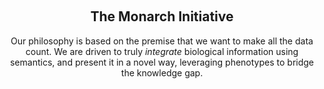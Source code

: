 <div
  class="about-monarch-section">

## The Monarch Initiative

Our philosophy is based on the premise that we want to make all the data count. We are driven to truly *integrate* biological information using semantics, and present it in a novel way, leveraging phenotypes to bridge the knowledge gap.

</div>


<style lang="scss">
@import "~@/style/variables";

div.about-monarch-section {
  text-align: center;
  padding: 15px 0;
  background: $home-section-light-bg;
}
</style>
